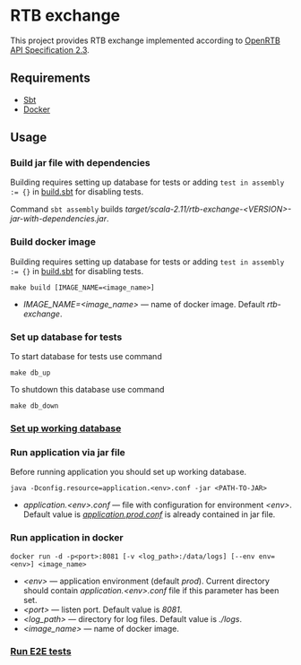 RTB exchange
==============

This project provides RTB exchange implemented according to [OpenRTB API Specification 2.3](https://github.com/openrtb/OpenRTB/blob/master/OpenRTB-API-Specification-Version-2-3-FINAL.pdf).

Requirements
------------

* [Sbt](http://www.scala-sbt.org/)
* [Docker](https://www.docker.com/) 


Usage
------

### Build jar file with dependencies

Building requires setting up database for tests or adding `test in assembly := {}` in
[build.sbt](build.sbt) for disabling tests.

Command `sbt assembly` builds *target/scala-2.11/rtb-exchange-\<VERSION\>-jar-with-dependencies.jar*.


### Build docker image

    
Building requires setting up database for tests or adding `test in assembly := {}` in
[build.sbt](build.sbt) for disabling tests.

    make build [IMAGE_NAME=<image_name>]
    
* *IMAGE_NAME=\<image_name\>* &mdash; name of docker image. Default *rtb-exchange*.


### Set up database for tests

To start database for tests use command
    
    make db_up
    
To shutdown this database use command

    make db_down


### [Set up working database](db/README.md)


### Run application via jar file

Before running application you should set up working database.

    java -Dconfig.resource=application.<env>.conf -jar <PATH-TO-JAR>
    
* *application.\<env\>.conf* &mdash; file with configuration for environment *\<env\>*. Default value
is [*application.prod.conf*](src/main/resources/application.prod.conf) is already contained in jar file.


### Run application in docker

    docker run -d -p<port>:8081 [-v <log_path>:/data/logs] [--env env=<env>] <image_name>
    
* *\<env\>* &mdash; application environment (default *prod*). Current directory should contain 
*application.\<env\>.conf* file if this parameter has been set.
* *\<port\>* &mdash; listen port. Default value is *8081*.
* *\<log_path\>* &mdash; directory for log files. Default value is *./logs*.
* *\<image_name\>* &mdash; name of docker image.
 

### [Run E2E tests](e2e/README.md)

